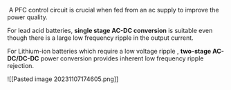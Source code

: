  A PFC control circuit is crucial when fed from an ac supply to improve the power quality.

For lead acid batteries, **single stage AC-DC conversion** is suitable even though there is a large low frequency ripple in the output current.

For Lithium-ion batteries  which require a low voltage ripple , **two-stage AC-DC/DC-DC** power conversion provides inherent low frequency ripple rejection.

![[Pasted image 20231107174605.png]]